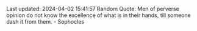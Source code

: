 Last updated: 2024-04-02 15:41:57
Random Quote: Men of perverse opinion do not know the excellence of what is in their hands, till someone dash it from them. - Sophocles